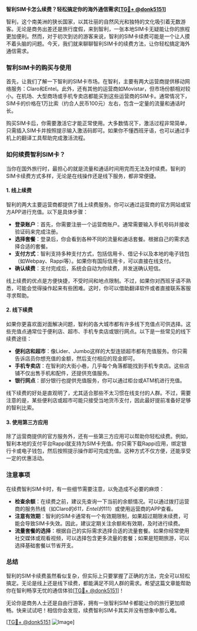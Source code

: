 **智利SIM卡怎么续费？轻松搞定你的海外通信需求[[TG💪+ @donk5151](https://t.me/s/donk5151)]**

智利，这个南美洲的狭长国家，以其壮丽的自然风光和独特的文化吸引着无数游客。无论是商务出差还是旅行度假，来到智利，一张本地SIM卡无疑能让你的旅程更加便利。然而，对于初次到访的游客来说，智利的SIM卡续费可能是一个让人摸不着头脑的问题。今天，我们就来聊聊智利SIM卡的续费方法，让你轻松搞定海外通信需求。

### 智利SIM卡的购买与使用

首先，让我们了解一下智利的SIM卡市场。在智利，主要有两大运营商提供移动网络服务：Claro和Entel。此外，还有其他的运营商如Movistar，但市场份额相对较小。在机场、大型商场或手机专卖店都能买到这些运营商的SIM卡。通常情况下，SIM卡的价格在1万比索（约合人民币100元）左右，包含一定量的流量和通话时长。

购买SIM卡后，你需要激活它才能正常使用。大多数情况下，激活过程非常简单，只需插入SIM卡并按照提示输入激活码即可。如果你不懂西班牙语，也可以通过手机上的翻译工具帮助完成激活流程。

### 如何续费智利SIM卡？

当你在国外旅行时，最担心的就是流量和通话时间用完而无法及时续费。智利的SIM卡续费方式多样，无论是在线操作还是线下服务，都非常便捷。

#### 1. **线上续费**
智利的两大主要运营商都提供了线上续费服务。你可以通过运营商的官方网站或官方APP进行充值。以下是具体步骤：

- **登录账户**：首先，你需要注册一个运营商账户。通常需要输入手机号码并接收验证码来完成注册。
- **选择套餐**：登录后，你会看到各种不同的流量和通话套餐。根据自己的需求选择合适的套餐。
- **支付方式**：智利支持多种支付方式，包括信用卡、借记卡以及本地的电子钱包（如Webpay、Rappi等）。如果你有国际信用卡，可以直接在线支付。
- **确认续费**：支付完成后，系统会自动为你续费，并发送确认短信。

线上续费的优点是方便快捷，不受时间和地点限制。不过，如果你对西班牙语不熟悉，可能会觉得操作起来有些困难。这时，你可以借助翻译软件或者直接联系客服寻求帮助。

#### 2. **线下续费**
如果你更喜欢面对面解决问题，智利的各大城市都有许多线下充值点可供选择。这些充值点通常位于便利店、超市、手机专卖店或银行网点。以下是一些常见的线下续费途径：

- **便利店和超市**：像Lider、Jumbo这样的大型连锁超市都有充值服务。你只需告诉店员你想充值的金额，然后支付相应的现金即可。
- **手机专卖店**：在智利的大街小巷，几乎每个角落都能找到手机专卖店。这些店铺不仅出售手机和配件，还提供充值服务。
- **银行网点**：部分银行也提供充值服务，你可以通过柜台或ATM机进行充值。

线下续费的好处是直观明了，尤其适合那些不太习惯在线支付的人群。不过，需要注意的是，某些便利店或超市可能只接受当地货币支付，因此最好提前准备好足够的智利比索。

#### 3. **使用第三方应用**
除了运营商提供的官方服务外，还有一些第三方应用可以帮助你轻松续费。例如，智利本地的支付平台Rappi就支持为SIM卡充值。你只需下载Rappi应用，绑定银行卡或电子钱包，然后按照提示操作即可完成充值。这种方式不仅方便，还能享受一定的优惠活动。

### 注意事项

在续费智利SIM卡时，有一些细节需要注意，以免造成不必要的麻烦：

- **检查余额**：在续费之前，建议先查询一下当前的余额情况。可以通过拨打运营商的服务热线（如Claro的*611，Entel的*111）或使用运营商的APP查看。
- **注意有效期**：智利的SIM卡通常有一个有效期限制，如果超过期限未续费，可能会导致SIM卡失效。因此，建议定期关注余额和有效期，及时进行续费。
- **流量套餐的选择**：根据自己的实际需求选择合适的流量套餐。如果你经常使用社交媒体或观看视频，可以选择包含更多流量的套餐；如果是短期旅游，可以选择基础套餐以节省开支。

### 总结

智利的SIM卡续费虽然看似复杂，但实际上只要掌握了正确的方法，完全可以轻松搞定。无论是线上还是线下续费，都能满足不同人群的需求。希望这篇文章能帮助你在智利畅享无忧的通信体验[[TG💪+ @donk5151](https://t.me/s/donk5151)]！

无论你是商务人士还是自由行游客，拥有一张智利SIM卡都能让你的旅行更加顺畅。快来试试吧！相信你会发现，续费智利SIM卡其实并没有想象中那么难。

[[TG💪+ @donk5151](https://t.me/s/donk5151) ![Image](https://i.postimg.cc/rwNCRYN7/Snipaste-2025-04-30-17-27-05.png)]